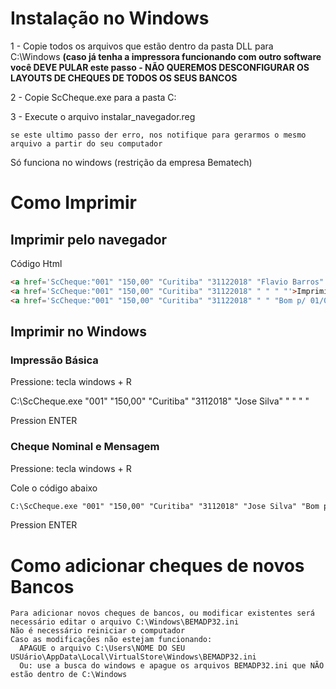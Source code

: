 # Instalação no Windows

  1 - Copie todos os arquivos que estão dentro da pasta DLL para C:\Windows **(caso já tenha a impressora funcionando com outro software você DEVE PULAR este passo - NÃO QUEREMOS DESCONFIGURAR OS LAYOUTS DE CHEQUES DE TODOS OS SEUS BANCOS**

  2 - Copie ScCheque.exe para a pasta C:
  
  3 - Execute o arquivo instalar_navegador.reg 
      
    se este ultimo passo der erro, nos notifique para gerarmos o mesmo arquivo a partir do seu computador

  Só funciona no windows (restrição da empresa Bematech)

# Como Imprimir

## Imprimir pelo navegador

  Código Html
  ```html
<a href='ScCheque:"001" "150,00" "Curitiba" "31122018" "Flavio Barros" "Bom p/ 01/01"'>Imprimir</a>
<a href='ScCheque:"001" "150,00" "Curitiba" "31122018" " " " "'>Imprimir Campos Básicos</a>
<a href='ScCheque:"001" "150,00" "Curitiba" "31122018" " " "Bom p/ 01/01"'>Sem Favorecido</a>
```

  


## Imprimir no Windows

### Impressão Básica

   Pressione: tecla windows + R

   C:\ScCheque.exe "001" "150,00" "Curitiba" "3112018" "Jose Silva" " " " "

   Pression ENTER

### Cheque Nominal e Mensagem

  Pressione: tecla windows + R 
  
  Cole o código abaixo
  
  ```html
C:\ScCheque.exe "001" "150,00" "Curitiba" "3112018" "Jose Silva" "Bom p/ 01/01/2019"
```

  Pression ENTER

# Como adicionar cheques de novos Bancos

    Para adicionar novos cheques de bancos, ou modificar existentes será necessário editar o arquivo C:\Windows\BEMADP32.ini
    Não é necessário reiniciar o computador
    Caso as modificações não estejam funcionando:
      APAGUE o arquivo C:\Users\NOME DO SEU USUário\AppData\Local\VirtualStore\Windows\BEMADP32.ini
      Ou: use a busca do windows e apague os arquivos BEMADP32.ini que NÃO estão dentro de C:\Windows

